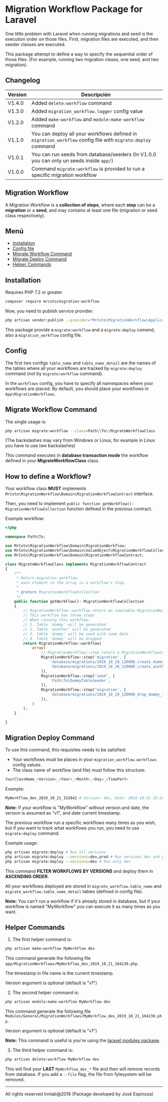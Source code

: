 # Migration Workflow Package for Laravel

One little problem with Laravel when running migrations and seed is the execution order on those files.
First, migration files are executed, and then seeder classes are executed.

This package attempt to define a way to specify the sequential order of those files.
(For example, running two migration clases, one seed, and two migration).

## Changelog

|Version|Descripción|
|-|-|
|V1.4.0|Added ```delete:workflow``` command|
|V1.3.0|Added ```migration_workflow.logger``` config value|
|V1.2.0|Added ```make:workflow``` and ```module:make-workflow``` command|
|V1.1.0|You can deploy all your workflows defined in ```migration_workflow``` config file with ```migrate:deploy``` command |
|V1.0.1|You can run seeds from database/seeders (In V1.0.0 you can only un seeds inside ```app/```)|
|V1.0.0|Command ```migrate:workflow``` is provided to run a specific migration workflow|

## Migration Workflow

A Migration Workflow is a **collection of steps**, where each **step** can be a **migration** or a **seed**, and may contains at least one file (migration or seed class respectively).

## Menú 

- [Installation](#Installation)
- [Config file](#Config)
- [Migrate Workflow Command](#Migrate-Workflow-Command)
- [Migrate Deploy Command](#Migration-Deploy-Command)
- [Helper Commands](#Helper-Commands)

## Installation

Requires PHP 7.2 or greater

```bash
composer require mrcoto/migration-workflow
```

Now, you need to publish service provider:

```bash
php artisan vendor:publish --provider="MrCoto\MigrationWorkflow\Application\LaravelMigrationWorkflowServiceProvider"
```

This package provide a ```migrate:workflow``` and a ```migrate:deploy``` comand, also a ```migration_workflow``` config file.

## Config

The first two configs ```table_name``` and ```table_name_detail``` are the names of the tables
where all your workflows are tracked by ```migrate:deploy``` command (not by ```migrate:workflow``` command).

In the ```workflows``` config, you have to specify all namespaces where your workflows are placed.
By default, you should place your workflows in `App\MigrationWorkflows`.

## Migrate Workflow Command

The single usage is:

```bash
php artisan migrate:workflow --class=Path\\To\\MigrateWorkflowClass
```

(The backslashes may vary from Windows or Linux, for example in Linux you have to use two backslashes)

This command executes in **database transaction mode** the workflow defined in your **MigrateWorkflowClass** class.

## How to define a Workflow?

Your workflow class **MUST** implements ```MrCoto\MigrationWorkflow\Domain\MigrationWorkflowContract``` interface.

Then, you need to implement ```public function getWorkFlow(): MigrationWorkflowCollection``` function defined in the previous contract.

Example workflow:

```php
<?php 

namespace Path\To;

use MrCoto\MigrationWorkflow\Domain\MigrationWorkflow;
use MrCoto\MigrationWorkflow\Domain\ValueObject\MigrationWorkflowCollection;
use MrCoto\MigrationWorkflow\Domain\MigrationWorkflowContract;

class MigrateWorkflowClass implements MigrationWorkflowContract
{
    /**
     * Return migration workflow,
     * each element in the array is a workflow's step.
     *
     * @return MigrationWorkflowCollection
     */
    public function getWorkFlow(): MigrationWorkflowCollection
    {
        // MigrationWorkflow::workflow return an inmutable MigrationWorkflowCollection object
        // This workflow has three steps
        // When running this workflow:
        // 1. Table 'dummy' will be generated
        // 2. Table 'another' will be generated
        // 3. Table 'dummy' will be seed with some data
        // 4. Table 'dummy' will be dropped
        return MigrationWorkflow::workflow(
            array(
                // MigrationWorkflow::step return a MigrationWorkflowStep object
                MigrationWorkflow::step('migration', [
                    'database/migrations/2019_10_19_120000_create_dummy_table',
                    'database/migrations/2019_10_20_120000_create_another_table',
                ]),
                MigrationWorkflow::step('seed', [
                    'Path\To\DummyTableSeeder',
                ]),
                MigrationWorkflow::step('migration', [
                    'database/migrations/2019_10_19_120000_drop_dummy_table',
                ]),
            )
        );
    }

}
```

## Migration Deploy Command

To use this command, this requisites needs to be satisfied:
- Your workflows must be places in your ```migration_workflow.workflows``` config values.
- The class name of workflow (and file) must follow this structure:

```bash
YourClassName_<Version>_<Year>_<Month>_<Day>_<TimePart>
```

Example: 

```bash
MyWorkflow_dev_2019_10_21_152842 # Version: dev, Date: 2019-10-21 15:26:42
```

**Note:** If your workflow is "MyWorkflow" without version and date, the version is assumed as "v1", and
date current timestamp.

The previous workflow run a specific workflows many times as you wish, but if you want to track what workflows you run, you need to use ```migrate:deploy``` command.

Example usage:

```bash
php artisan migrate:deploy # Run all versions
php artisan migrate:deploy --versions=dev,prod # Run versions dev and prod
php artisan migrate:deploy --versions=dev # Run only dev
```

This command **FILTER WORKFLOWS BY VERSIONS** and deploy them in **ASCENDING ORDER**.

All your workflows deployed are stored in ```migrate_workflow.table_name``` and ```migrate_workflow.table_name_detail``` tables (defined in config file).

**Note:** You can't run a workflow if it's already stored in database, but if your workflow is named "MyWorkflow" you can execute it as many times as you want.

## Helper Commands

1. The first helper command is:

```bash
php artisan make:workflow MyWorkflow dev
```

This command generate the following file ```app/MigrationWorkflows/MyWorkflow_dev_2019_10_21_164230.php```.

The timestamp in file name is the current timestamp.

Version argument is optional (default is "v1")

2. The second helper command is:

```bash
php artisan module:make-workflow MyWorkflow dev
```

This command generate the following file ```Modules/General/MigrationWorkflows/MyWorkflow_dev_2019_10_21_164230.php```.

Version argument is optional (default is "v1")

**Note:** This command is useful is you're using the [laravel modules package](https://github.com/nWidart/laravel-modules).

3. The third helper command is:

```bash
php artisan delete:workflow MyWorkflow dev
```

This will find your **LAST** ```MyWorkflow_dev_*``` file and then will remove records from database.
If you add a ```--file``` flag, the file from fylesystem will be removed.


----------------------------

All rights reserved Innlab@2019 (Package developed by José Espinoza)